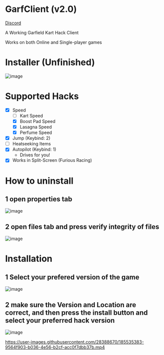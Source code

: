 # GarfClient (v2.0)

[Discord](https://discord.gg/KTJNHyAh2e)

A Working Garfield Kart Hack Client

Works on both Online and Single-player games
# Installer (Unfinished)
![image](https://github.com/Jake4353/GarfClientInstaller/assets/44424544/8c9a6ebc-3d59-40ea-9a3f-88b98ae91e9a)

# Supported Hacks
  - [x] Speed
    - [ ] Kart Speed
    - [x] Boost Pad Speed
    - [x] Lasagna Speed
    - [x] Perfume Speed
  - [x] Jump (Keybind: 2)
  - [ ] Heatseeking Items
  - [x] Autopilot (Keybind: 1)
    - Drives for you!
  - [x] Works in Split-Screen (Furious Racing)

# How to uninstall
## 1 open properties tab
 ![image](https://github.com/Jake4353/GarfClientInstaller/assets/44424544/d9448420-f289-42e3-8d7f-3e7b7fa18339)
## 2 open files tab and press verify integrity of files
![image](https://github.com/Jake4353/GarfClientInstaller/assets/44424544/5a961665-a5ba-408e-b4e6-d338b327bc27)

# Installation
## 1 Select your prefered version of the game
![image](https://github.com/Jake4353/GarfClientInstaller/assets/44424544/fc2b5844-3a05-4a6b-9948-bf9c9a6e8778)
## 2 make sure the Version and Location are correct, and then press the install button and select your preferred hack version
![image](https://github.com/Jake4353/GarfClientInstaller/assets/44424544/babde7f7-69ca-416c-ae34-d0ea8ebe2001)


https://user-images.githubusercontent.com/28388670/185535383-9564f903-b036-4e56-b2cf-acc0f7dbb37b.mp4
